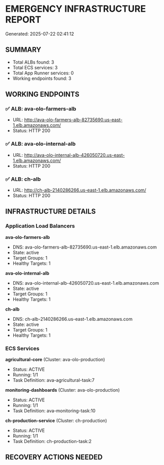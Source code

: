 # EMERGENCY INFRASTRUCTURE REPORT
Generated: 2025-07-22 02:41:12

## SUMMARY
- Total ALBs found: 3
- Total ECS services: 3
- Total App Runner services: 0
- Working endpoints found: 3

## WORKING ENDPOINTS

### ✅ ALB: ava-olo-farmers-alb
- URL: http://ava-olo-farmers-alb-82735690.us-east-1.elb.amazonaws.com/
- Status: HTTP 200

### ✅ ALB: ava-olo-internal-alb
- URL: http://ava-olo-internal-alb-426050720.us-east-1.elb.amazonaws.com/
- Status: HTTP 200

### ✅ ALB: ch-alb
- URL: http://ch-alb-2140286266.us-east-1.elb.amazonaws.com/
- Status: HTTP 200

## INFRASTRUCTURE DETAILS

### Application Load Balancers

**ava-olo-farmers-alb**
- DNS: ava-olo-farmers-alb-82735690.us-east-1.elb.amazonaws.com
- State: active
- Target Groups: 1
- Healthy Targets: 1

**ava-olo-internal-alb**
- DNS: ava-olo-internal-alb-426050720.us-east-1.elb.amazonaws.com
- State: active
- Target Groups: 1
- Healthy Targets: 1

**ch-alb**
- DNS: ch-alb-2140286266.us-east-1.elb.amazonaws.com
- State: active
- Target Groups: 1
- Healthy Targets: 1

### ECS Services

**agricultural-core** (Cluster: ava-olo-production)
- Status: ACTIVE
- Running: 1/1
- Task Definition: ava-agricultural-task:7

**monitoring-dashboards** (Cluster: ava-olo-production)
- Status: ACTIVE
- Running: 1/1
- Task Definition: ava-monitoring-task:10

**ch-production-service** (Cluster: ch-production)
- Status: ACTIVE
- Running: 1/1
- Task Definition: ch-production-task:2

## RECOVERY ACTIONS NEEDED

